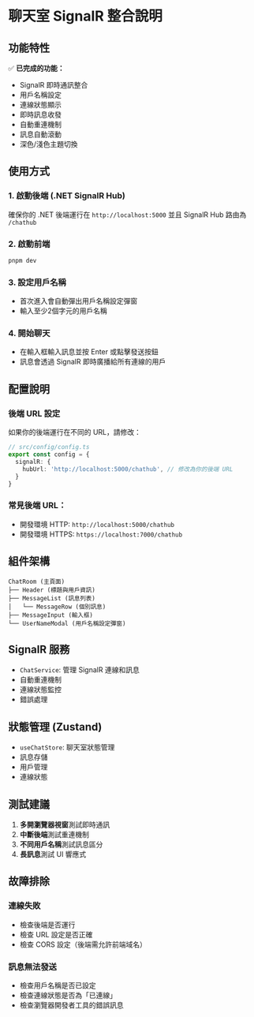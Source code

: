 # 聊天室 SignalR 整合說明

## 功能特性

✅ **已完成的功能：**
- SignalR 即時通訊整合
- 用戶名稱設定
- 連線狀態顯示
- 即時訊息收發
- 自動重連機制
- 訊息自動滾動
- 深色/淺色主題切換

## 使用方式

### 1. 啟動後端 (.NET SignalR Hub)
確保你的 .NET 後端運行在 `http://localhost:5000` 並且 SignalR Hub 路由為 `/chathub`

### 2. 啟動前端
```bash
pnpm dev
```

### 3. 設定用戶名稱
- 首次進入會自動彈出用戶名稱設定彈窗
- 輸入至少2個字元的用戶名稱

### 4. 開始聊天
- 在輸入框輸入訊息並按 Enter 或點擊發送按鈕
- 訊息會透過 SignalR 即時廣播給所有連線的用戶

## 配置說明

### 後端 URL 設定
如果你的後端運行在不同的 URL，請修改：
```typescript
// src/config/config.ts
export const config = {
  signalR: {
    hubUrl: 'http://localhost:5000/chathub', // 修改為你的後端 URL
  }
}
```

### 常見後端 URL：
- 開發環境 HTTP: `http://localhost:5000/chathub`
- 開發環境 HTTPS: `https://localhost:7000/chathub`

## 組件架構

```
ChatRoom (主頁面)
├── Header (標題與用戶資訊)
├── MessageList (訊息列表)
│   └── MessageRow (個別訊息)
├── MessageInput (輸入框)
└── UserNameModal (用戶名稱設定彈窗)
```

## SignalR 服務
- `ChatService`: 管理 SignalR 連線和訊息
- 自動重連機制
- 連線狀態監控
- 錯誤處理

## 狀態管理 (Zustand)
- `useChatStore`: 聊天室狀態管理
- 訊息存儲
- 用戶管理
- 連線狀態

## 測試建議

1. **多開瀏覽器視窗**測試即時通訊
2. **中斷後端**測試重連機制
3. **不同用戶名稱**測試訊息區分
4. **長訊息**測試 UI 響應式

## 故障排除

### 連線失敗
- 檢查後端是否運行
- 檢查 URL 設定是否正確
- 檢查 CORS 設定（後端需允許前端域名）

### 訊息無法發送
- 檢查用戶名稱是否已設定
- 檢查連線狀態是否為「已連線」
- 檢查瀏覽器開發者工具的錯誤訊息

